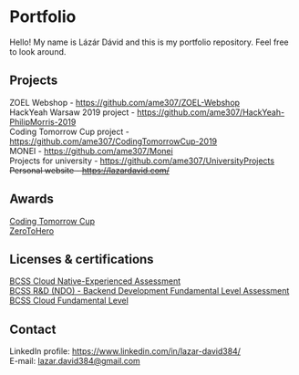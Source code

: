 # Portfolio

Hello! My name is Lázár Dávid and this is my portfolio repository. Feel free to look around.

## Projects

ZOEL Webshop - https://github.com/ame307/ZOEL-Webshop</br>
HackYeah Warsaw 2019 project - https://github.com/ame307/HackYeah-PhilipMorris-2019</br>
Coding Tomorrow Cup project - https://github.com/ame307/CodingTomorrowCup-2019</br>
MONEI - https://github.com/ame307/Monei</br>
Projects  for university - https://github.com/ame307/UniversityProjects</br>
~~Personal website - https://lazardavid.com/</br>~~


##  Awards

[Coding Tomorrow Cup](https://github.com/ame307/Portfolio/blob/master/Certifications/ctc.png)</br>
[ZeroToHero](https://github.com/ame307/Portfolio/blob/master/Certifications/zth.png)</br>

##  Licenses & certifications

[BCSS Cloud Native-Experienced Assessment](https://www.credly.com/badges/c0fe365e-e83a-4589-8106-a61a8a827846/linked_in_profile)</br>
[BCSS R&D (NDO) - Backend Development Fundamental Level Assessment](https://www.credly.com/badges/18abf258-59a1-4579-9322-9cc7c3b98d52/linked_in_profile)</br>
[BCSS Cloud Fundamental Level](https://www.credly.com/badges/188a28c6-a200-4c95-8da8-15c0eb26dd14?source=linked_in_profile)</br>

## Contact

LinkedIn profile: https://www.linkedin.com/in/lazar-david384/</br>
E-mail: [lazar.david384@gmail.com](mailto:lazar.david384@gmail.com)
